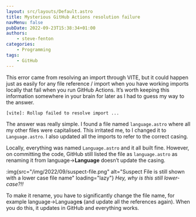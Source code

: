 ```yaml
---
layout: src/layouts/Default.astro
title: Mysterious GitHub Actions resolution failure
navMenu: false
pubDate: 2022-09-23T15:38:34+01:00
authors:
    - steve-fenton
categories:
    - Programming
tags:
    - GitHub
---
```


This error came from resolving an import through VITE, but it could happen just as easily for any file reference / import when you have working imports locally that fail when you run GitHub Actions. It’s worth keeping this information somewhere in your brain for later as I had to guess my way to the answer.

```
[vite]: Rollup failed to resolve import ...
```

The answer was really simple. I found a file named `language.astro` where all my other files were capitalised. This irritated me, to I changed it to `Language.astro`. I also updated all the imports to refer to the correct casing.

Locally, everything was named `Language.astro` and it all built fine. However, on committing the code, GitHub still listed the file as `language.astro` as renaming it from language->**Language** doesn’t update the casing.

:img{src="/img/2022/09/suspect-file.png" alt="Suspect File is still shown with a lower case file name" loading="lazy"}
*Hey, why is this still lower-case?!!*

To make it rename, you have to significantly change the file name, for example language->Language**s** (and update all the references again). When you do this, it updates in GitHub and everything works.